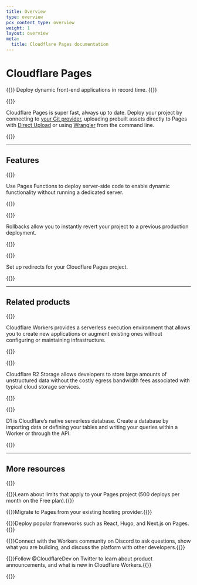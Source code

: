 ```yaml
---
title: Overview
type: overview
pcx_content_type: overview
weight: 1
layout: overview
meta:
  title: Cloudflare Pages documentation
---
```


# Cloudflare Pages

{{<description>}}
Deploy dynamic front-end applications in record time.
{{</description>}}

{{<plan type="all">}}

Cloudflare Pages is super fast, always up to date. Deploy your project by connecting to [your Git provider](/pages/get-started/guide/#connect-your-git-provider-to-pages), uploading prebuilt assets directly to Pages with [Direct Upload](/pages/get-started/direct-upload/) or using [Wrangler](/workers/wrangler/commands/#pages) from the command line.


{{<render file="_non-contract-enablement.md" productFolder="fundamentals" >}}

---

## Features

{{<feature header="Pages Functions" href="/pages/functions/">}}

Use Pages Functions to deploy server-side code to enable dynamic functionality without running a dedicated server.

{{</feature>}}

{{<feature header="Rollbacks" href="/pages/configuration/rollbacks/">}}

Rollbacks allow you to instantly revert your project to a previous production deployment.

{{</feature>}}

{{<feature header="Redirects" href="/pages/configuration/redirects/">}}

Set up redirects for your Cloudflare Pages project.

{{</feature>}}

---

## Related products

{{<related header="Workers" href="/workers/" product="workers">}}

Cloudflare Workers provides a serverless execution environment that allows you to create new applications or augment existing ones without configuring or maintaining infrastructure.

{{</related>}}

{{<related header="R2" href="/r2/" product="r2">}}

Cloudflare R2 Storage allows developers to store large amounts of unstructured data without the costly egress bandwidth fees associated with typical cloud storage services.

{{</related>}}

{{<related header="D1" href="/d1/" product="d1">}}

D1 is Cloudflare’s native serverless database. Create a database by importing data or defining your tables and writing your queries within a Worker or through the API.

{{</related>}}

---

## More resources

{{<resource-group>}}

{{<resource header="Limits" href="/pages/platform/limits/" icon="documentation-clipboard">}}Learn about limits that apply to your Pages project (500 deploys per month on the Free plan).{{</resource>}}

{{<resource header="Migration guides" href="/pages/migrations/" icon="reference-architecture">}}Migrate to Pages from your existing hosting provider.{{</resource>}}

{{<resource header="Framework guides" href="/pages/framework-guides/" icon="learning-center-book">}}Deploy popular frameworks such as React, Hugo, and Next.js on Pages.{{</resource>}}

{{<resource header="Developer Discord" href="https://discord.gg/cloudflaredev" icon="logo-Discord">}}Connect with the Workers community on Discord to ask questions, show what you are building, and discuss the platform with other developers.{{</resource>}}

{{<resource header="@CloudflareDev" href="https://twitter.com/cloudflaredev" icon="twitter">}}Follow @CloudflareDev on Twitter to learn about product announcements, and what is new in Cloudflare Workers.{{</resource>}}

{{</resource-group>}}
